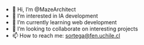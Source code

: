 - 👋 Hi, I’m @MazeArchitect
- 👀 I’m interested in IA development
- 🌱 I’m currently learning web development
- 💞️ I’m looking to collaborate on interesting projects
- 📫 How to reach me: sortega@fen.uchile.cl

<!---
MazeArchitect/MazeArchitect is a ✨ special ✨ repository because its `README.md` (this file) appears on your GitHub profile.
You can click the Preview link to take a look at your changes.
--->
